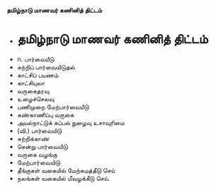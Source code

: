**தமிழ்நாடு மாணவர் கணினித் திட்டம்**
- # தமிழ்நாடு மாணவர் கணினித் திட்டம்
- n. பார்வையீடு
- சுற்றிப் பார்வையிடுதல்
- காட்சிப் பயணம்
- காட்சியுலா
- வருகைதரவு
- உழைச்செலவு
- பணிமுறை மேற்பார்வையீடு
- கண்காணிப்பு வருகை
- அயல்நாட்டுக் கப்பல் நுழைவு உசாவுரிமை
- (வி.) பார்வையிடு
- சுற்றிக்காண்
- சென்று பார்வையிடு
- வருகை வழங்கு
- மேற்பார்வையிடு
- தீங்குகள் வகையில் மேற்சுமத்தீடு செய்
- நலங்கள் வகையில் மீவழக்கீடு செய்.

